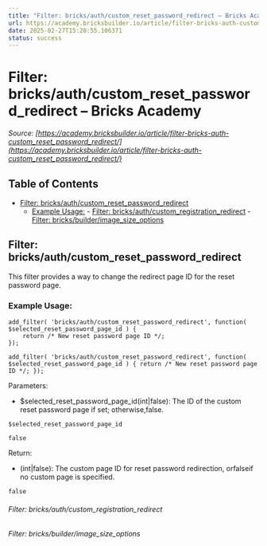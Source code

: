 ```yaml
---
title: "Filter: bricks/auth/custom_reset_password_redirect – Bricks Academy"
url: https://academy.bricksbuilder.io/article/filter-bricks-auth-custom_reset_password_redirect/
date: 2025-02-27T15:28:55.106371
status: success
---
```


# Filter: bricks/auth/custom_reset_password_redirect – Bricks Academy

*Source: [https://academy.bricksbuilder.io/article/filter-bricks-auth-custom_reset_password_redirect/](https://academy.bricksbuilder.io/article/filter-bricks-auth-custom_reset_password_redirect/)*

## Table of Contents

- [Filter: bricks/auth/custom_reset_password_redirect](#filter-bricksauthcustomresetpasswordredirect)
  - [Example Usage:](#example-usage)
        - [Filter: bricks/auth/custom_registration_redirect](#filter-bricksauthcustomregistrationredirect)
        - [Filter: bricks/builder/image_size_options](#filter-bricksbuilderimagesizeoptions)

## Filter: bricks/auth/custom_reset_password_redirect

This filter provides a way to change the redirect page ID for the reset password page.

### Example Usage:

```
add_filter( 'bricks/auth/custom_reset_password_redirect', function( $selected_reset_password_page_id ) {
    return /* New reset password page ID */;
});
```

`add_filter( 'bricks/auth/custom_reset_password_redirect', function( $selected_reset_password_page_id ) {
    return /* New reset password page ID */;
});`

Parameters:

- $selected_reset_password_page_id(int|false): The ID of the custom reset password page if set; otherwise,false.

`$selected_reset_password_page_id`

`false`

Return:

- (int|false): The custom page ID for reset password redirection, orfalseif no custom page is specified.

`false`

###### Filter: bricks/auth/custom_registration_redirect

###### Filter: bricks/builder/image_size_options

